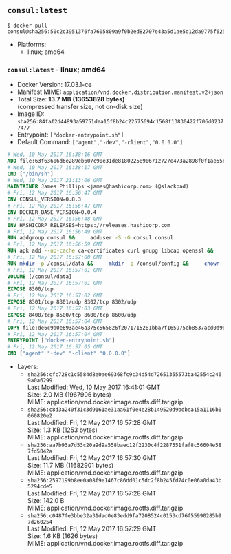 ## `consul:latest`

```console
$ docker pull consul@sha256:50c2c3951376fa7605809a9f0b2ed82707e43a5d1ae5d12da9775f625ff84070
```

-	Platforms:
	-	linux; amd64

### `consul:latest` - linux; amd64

-	Docker Version: 17.03.1-ce
-	Manifest MIME: `application/vnd.docker.distribution.manifest.v2+json`
-	Total Size: **13.7 MB (13653828 bytes)**  
	(compressed transfer size, not on-disk size)
-	Image ID: `sha256:84faf2d44893a59751dea15f8b24c22575694c1568f13830422f706d02377477`
-	Entrypoint: `["docker-entrypoint.sh"]`
-	Default Command: `["agent","-dev","-client","0.0.0.0"]`

```dockerfile
# Wed, 10 May 2017 16:38:16 GMT
ADD file:63f63606d6e289eb607c90e31de81802258906712727e473a2898f0f1ae55bb5 in / 
# Wed, 10 May 2017 16:38:17 GMT
CMD ["/bin/sh"]
# Wed, 10 May 2017 21:13:06 GMT
MAINTAINER James Phillips <james@hashicorp.com> (@slackpad)
# Fri, 12 May 2017 16:56:47 GMT
ENV CONSUL_VERSION=0.8.3
# Fri, 12 May 2017 16:56:47 GMT
ENV DOCKER_BASE_VERSION=0.0.4
# Fri, 12 May 2017 16:56:48 GMT
ENV HASHICORP_RELEASES=https://releases.hashicorp.com
# Fri, 12 May 2017 16:56:49 GMT
RUN addgroup consul &&     adduser -S -G consul consul
# Fri, 12 May 2017 16:56:59 GMT
RUN apk add --no-cache ca-certificates curl gnupg libcap openssl &&     gpg --recv-keys 91A6E7F85D05C65630BEF18951852D87348FFC4C &&     mkdir -p /tmp/build &&     cd /tmp/build &&     wget ${HASHICORP_RELEASES}/docker-base/${DOCKER_BASE_VERSION}/docker-base_${DOCKER_BASE_VERSION}_linux_amd64.zip &&     wget ${HASHICORP_RELEASES}/docker-base/${DOCKER_BASE_VERSION}/docker-base_${DOCKER_BASE_VERSION}_SHA256SUMS &&     wget ${HASHICORP_RELEASES}/docker-base/${DOCKER_BASE_VERSION}/docker-base_${DOCKER_BASE_VERSION}_SHA256SUMS.sig &&     gpg --batch --verify docker-base_${DOCKER_BASE_VERSION}_SHA256SUMS.sig docker-base_${DOCKER_BASE_VERSION}_SHA256SUMS &&     grep ${DOCKER_BASE_VERSION}_linux_amd64.zip docker-base_${DOCKER_BASE_VERSION}_SHA256SUMS | sha256sum -c &&     unzip docker-base_${DOCKER_BASE_VERSION}_linux_amd64.zip &&     cp bin/gosu bin/dumb-init /bin &&     wget ${HASHICORP_RELEASES}/consul/${CONSUL_VERSION}/consul_${CONSUL_VERSION}_linux_amd64.zip &&     wget ${HASHICORP_RELEASES}/consul/${CONSUL_VERSION}/consul_${CONSUL_VERSION}_SHA256SUMS &&     wget ${HASHICORP_RELEASES}/consul/${CONSUL_VERSION}/consul_${CONSUL_VERSION}_SHA256SUMS.sig &&     gpg --batch --verify consul_${CONSUL_VERSION}_SHA256SUMS.sig consul_${CONSUL_VERSION}_SHA256SUMS &&     grep consul_${CONSUL_VERSION}_linux_amd64.zip consul_${CONSUL_VERSION}_SHA256SUMS | sha256sum -c &&     unzip -d /bin consul_${CONSUL_VERSION}_linux_amd64.zip &&     cd /tmp &&     rm -rf /tmp/build &&     apk del gnupg openssl &&     rm -rf /root/.gnupg
# Fri, 12 May 2017 16:57:00 GMT
RUN mkdir -p /consul/data &&     mkdir -p /consul/config &&     chown -R consul:consul /consul
# Fri, 12 May 2017 16:57:01 GMT
VOLUME [/consul/data]
# Fri, 12 May 2017 16:57:01 GMT
EXPOSE 8300/tcp
# Fri, 12 May 2017 16:57:02 GMT
EXPOSE 8301/tcp 8301/udp 8302/tcp 8302/udp
# Fri, 12 May 2017 16:57:03 GMT
EXPOSE 8400/tcp 8500/tcp 8600/tcp 8600/udp
# Fri, 12 May 2017 16:57:04 GMT
COPY file:de6c9a0e693ae46a375c565826f2071715281bba7f165975eb8537acd0d96ff4 in /usr/local/bin/docker-entrypoint.sh 
# Fri, 12 May 2017 16:57:04 GMT
ENTRYPOINT ["docker-entrypoint.sh"]
# Fri, 12 May 2017 16:57:05 GMT
CMD ["agent" "-dev" "-client" "0.0.0.0"]
```

-	Layers:
	-	`sha256:cfc728c1c5584d8e0ae69368fc9c34d54d72651355573ba42554c2469a0a6299`  
		Last Modified: Wed, 10 May 2017 16:41:01 GMT  
		Size: 2.0 MB (1967906 bytes)  
		MIME: application/vnd.docker.image.rootfs.diff.tar.gzip
	-	`sha256:c8d3a240f31c3d9161ae31aa61f0e4e28b149520d9bdbea15a1116b0060820e2`  
		Last Modified: Fri, 12 May 2017 16:57:28 GMT  
		Size: 1.3 KB (1253 bytes)  
		MIME: application/vnd.docker.image.rootfs.diff.tar.gzip
	-	`sha256:aa7b93a7d53c20a9d9a558baec12f2230c4f2287551faf8c56604e587fd5842a`  
		Last Modified: Fri, 12 May 2017 16:57:30 GMT  
		Size: 11.7 MB (11682901 bytes)  
		MIME: application/vnd.docker.image.rootfs.diff.tar.gzip
	-	`sha256:2597199b8ee0a08f9e1467c86dd01c5dc2f8b245fd74c0e06a0da43b5294cde5`  
		Last Modified: Fri, 12 May 2017 16:57:28 GMT  
		Size: 142.0 B  
		MIME: application/vnd.docker.image.rootfs.diff.tar.gzip
	-	`sha256:c0487fe3bbe32a31dad0e83edd9fa7208524c0153cd76f55990285b97d260254`  
		Last Modified: Fri, 12 May 2017 16:57:29 GMT  
		Size: 1.6 KB (1626 bytes)  
		MIME: application/vnd.docker.image.rootfs.diff.tar.gzip

